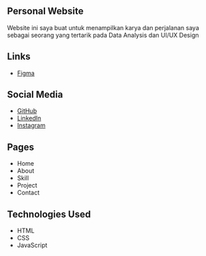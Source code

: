 ## Personal Website 
Website ini saya buat untuk menampilkan karya dan perjalanan saya sebagai seorang yang tertarik pada Data Analysis dan UI/UX Design

## Links 
- [Figma](https://www.figma.com/design/9SOgCbvZaFQbVFTlNyXzex/personal-website-cinta?node-id=0-1&t=S0pm1mMqpfxunAM0-1)

## Social Media
- [GitHub](https://github.com/cintalifia)
- [LinkedIn](https://linkedin.com)
- [Instagram](https://www.instagram.com/cntalifia/)

## Pages
- Home
- About
- Skill 
- Project 
- Contact 

## Technologies Used
- HTML
- CSS
- JavaScript





